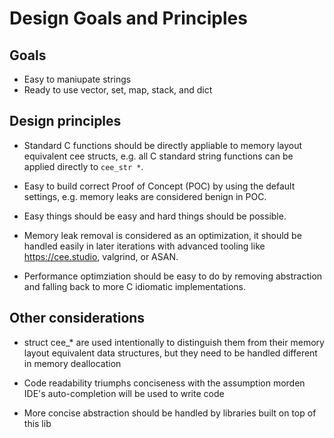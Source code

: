 # Design Goals and Principles

## Goals
*  Easy to maniupate strings
*  Ready to use vector, set, map, stack, and dict

## Design principles

*  Standard C functions should be directly appliable to memory layout equivalent cee structs,
   e.g. all C standard string functions can be applied directly to `cee_str *`.
   
*  Easy to build correct Proof of Concept (POC) by using the default settings,
   e.g. memory leaks are considered benign in POC.

*  Easy things should be easy and hard things should be possible.

*  Memory leak removal is considered as an optimization, it should be
   handled easily in later iterations with advanced tooling like 
   https://cee.studio, valgrind, or ASAN.

*  Performance optimziation should be easy to do by removing abstraction and falling back to 
   more C idiomatic implementations.

## Other considerations
* struct cee_* are used intentionally to distinguish them from their memory layout 
  equivalent data structures, but they need to be handled different in memory deallocation

* Code readability triumphs conciseness with the assumption morden IDE's 
  auto-completion will be used to write code

* More concise abstraction should be handled by libraries built on top of this lib